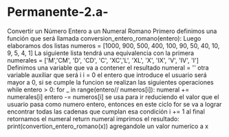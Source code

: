# Permanente-2.a-
Convertir un Número Entero a un Numeral Romano
Primero definimos una función que será llamada conversion_entero_romano(entero):
Luego elaboramos dos listas
	numeros = [1000, 900, 500, 400, 100, 90, 50, 40, 10, 9, 5, 4, 1]
La siguiente lista tendrá una equivalencia con la primera
    	numerales = ['M','CM', 'D', 'CD', 'C', 'XC','L', 'XL', 'X', 'IX', 'V', 'IV', 'I']
Definimos una variable que va a contener el resultado
	numeral = ''
otra variable auxiliar que será i
 	i = 0
el entero que introduce el usuario será mayor a 0, si se cumple la funcion se realizan las siguientes operaciones 
	while entero > 0:
        for _ in range(entero// numeros[i]):
            numeral += numerales[i]
            entero -= numeros[i]
se usa para ir reduciendo el valor que el usuario pasa como numero entero, entonces en este ciclo for se va a lograr encontrar todas las cadenas que cumplan esa condición
        i += 1
al final retornamos el numeral
	return numeral
imprimos el resultado: 
print(convertion_entero_romano(x))
agregandole un valor numerico a x 

